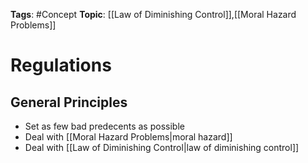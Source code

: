 
**Tags**: #Concept 
**Topic**: [[Law of Diminishing Control]],[[Moral Hazard Problems]]

# Regulations
## General Principles
- Set as few bad predecents as possible
- Deal with [[Moral Hazard Problems|moral hazard]]
- Deal with [[Law of Diminishing Control|law of diminishing control]]


